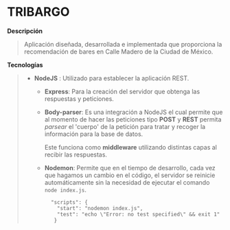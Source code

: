# TRIBARGO
**Descripción** 
> Aplicación diseñada, desarrollada e implementada que proporciona la recomendación de bares en Calle Madero de la Ciudad de México.

**Tecnologías**
> * **NodeJS** : Utilizado para establecer la aplicación REST.
>   
>   * **Express**: Para la creación del servidor que obtenga las respuestas y peticiones.
>   * **Body-parser**: Es una integración a NodeJS el cual permite que al momento de hacer las peticiones tipo **POST** y **REST** permita *parsear* el 'cuerpo' de la petición para tratar y recoger la información para la base de datos. 
>
>       Este funciona como **middleware** utilizando distintas capas al recibir las respuestas.
>   * **Nodemon**: Permite que en el tiempo de desarrollo, cada vez que hagamos un cambio en el código, el servidor se reinicie automáticamente sin la necesidad de ejecutar el comando `node index.js`.
>
>           "scripts": {
>             "start": "nodemon index.js",
>             "test": "echo \"Error: no test specified\" && exit 1"
>            }
>
>
>